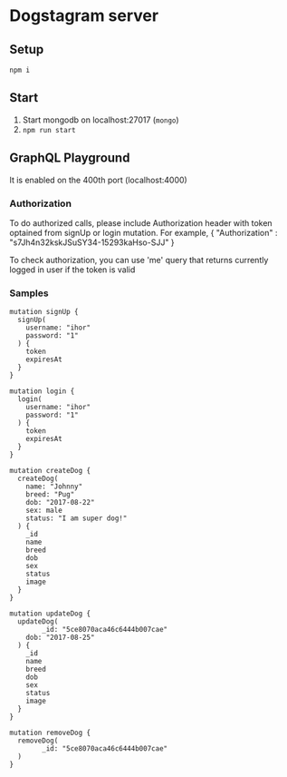 # Dogstagram server

## Setup

`npm i`

## Start

1. Start mongodb on localhost:27017 (`mongo`)
2. `npm run start`

## GraphQL Playground

It is enabled on the 400th port (localhost:4000)

### Authorization

To do authorized calls, please include Authorization header with token optained from signUp or login mutation.
For example, { "Authorization" : "s7Jh4n32kskJSuSY34-15293kaHso-SJJ" }

To check authorization, you can use 'me' query that returns currently logged in user if the token is valid


### Samples


```
mutation signUp {
  signUp(
    username: "ihor"
    password: "1"
  ) {
    token
    expiresAt
  }
}
```


```
mutation login {
  login(
    username: "ihor"
    password: "1"
  ) {
    token
    expiresAt
  }
}
```

```
mutation createDog {
  createDog(
    name: "Johnny"
    breed: "Pug"
    dob: "2017-08-22"
    sex: male
    status: "I am super dog!"
  ) {
    _id
    name
    breed
    dob
    sex
    status
    image
  }
}
```

```
mutation updateDog {
  updateDog(
		_id: "5ce8070aca46c6444b007cae"
    dob: "2017-08-25"
  ) {
    _id
    name
    breed
    dob
    sex
    status
    image
  }
}
```

```
mutation removeDog {
  removeDog(
		_id: "5ce8070aca46c6444b007cae"
  )
}
```
